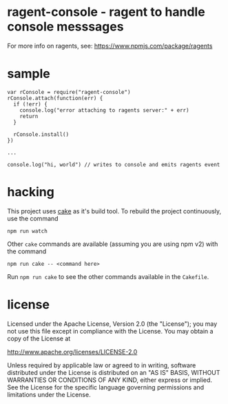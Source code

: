 ragent-console - ragent to handle console messsages
================================================================================

For more info on ragents, see: <https://www.npmjs.com/package/ragents>


sample
================================================================================

    var rConsole = require("ragent-console")
    rConsole.attach(function(err) {
      if (!err) {
        console.log("error attaching to ragents server:" + err)
        return
      }

      rConsole.install()
    })

    ...

    console.log("hi, world") // writes to console and emits ragents event




hacking
================================================================================

This project uses [cake](http://coffeescript.org/#cake) as it's
build tool.  To rebuild the project continuously, use the command

    npm run watch

Other `cake` commands are available (assuming you are using npm v2) with
the command

    npm run cake -- <command here>

Run `npm run cake` to see the other commands available in the `Cakefile`.



license
================================================================================

Licensed under the Apache License, Version 2.0 (the "License");
you may not use this file except in compliance with the License.
You may obtain a copy of the License at

<http://www.apache.org/licenses/LICENSE-2.0>

Unless required by applicable law or agreed to in writing, software
distributed under the License is distributed on an "AS IS" BASIS,
WITHOUT WARRANTIES OR CONDITIONS OF ANY KIND, either express or implied.
See the License for the specific language governing permissions and
limitations under the License.
